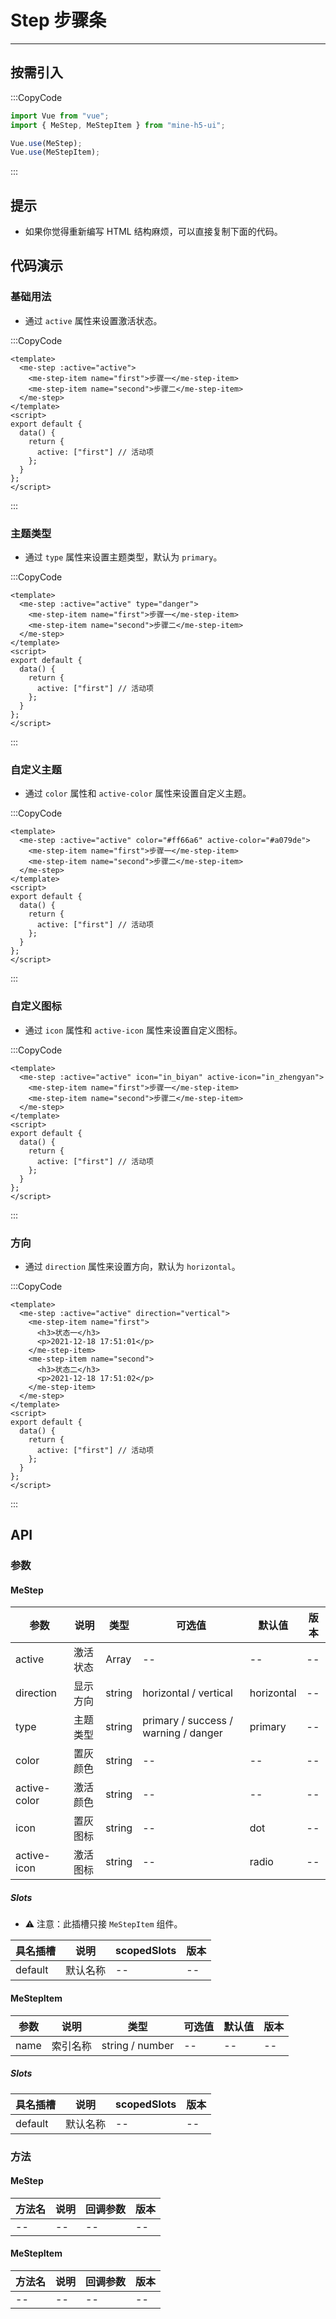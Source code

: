 # Step 步骤条

---

## 按需引入

:::CopyCode

```JavaScript
import Vue from "vue";
import { MeStep, MeStepItem } from "mine-h5-ui";

Vue.use(MeStep);
Vue.use(MeStepItem);
```

:::

## 提示

- 如果你觉得重新编写 HTML 结构麻烦，可以直接复制下面的代码。

## 代码演示

### 基础用法

- 通过 `active` 属性来设置激活状态。

:::CopyCode

```Vue
<template>
  <me-step :active="active">
    <me-step-item name="first">步骤一</me-step-item>
    <me-step-item name="second">步骤二</me-step-item>
  </me-step>
</template>
<script>
export default {
  data() {
    return {
      active: ["first"] // 活动项
    };
  }
};
</script>
```

:::

### 主题类型

- 通过 `type` 属性来设置主题类型，默认为 `primary`。

:::CopyCode

```Vue
<template>
  <me-step :active="active" type="danger">
    <me-step-item name="first">步骤一</me-step-item>
    <me-step-item name="second">步骤二</me-step-item>
  </me-step>
</template>
<script>
export default {
  data() {
    return {
      active: ["first"] // 活动项
    };
  }
};
</script>
```

:::

### 自定义主题

- 通过 `color` 属性和 `active-color` 属性来设置自定义主题。

:::CopyCode

```Vue
<template>
  <me-step :active="active" color="#ff66a6" active-color="#a079de">
    <me-step-item name="first">步骤一</me-step-item>
    <me-step-item name="second">步骤二</me-step-item>
  </me-step>
</template>
<script>
export default {
  data() {
    return {
      active: ["first"] // 活动项
    };
  }
};
</script>
```

:::

### 自定义图标

- 通过 `icon` 属性和 `active-icon` 属性来设置自定义图标。

:::CopyCode

```Vue
<template>
  <me-step :active="active" icon="in_biyan" active-icon="in_zhengyan">
    <me-step-item name="first">步骤一</me-step-item>
    <me-step-item name="second">步骤二</me-step-item>
  </me-step>
</template>
<script>
export default {
  data() {
    return {
      active: ["first"] // 活动项
    };
  }
};
</script>
```

:::

### 方向

- 通过 `direction` 属性来设置方向，默认为 `horizontal`。

:::CopyCode

```Vue
<template>
  <me-step :active="active" direction="vertical">
    <me-step-item name="first">
      <h3>状态一</h3>
      <p>2021-12-18 17:51:01</p>
    </me-step-item>
    <me-step-item name="second">
      <h3>状态二</h3>
      <p>2021-12-18 17:51:02</p>
    </me-step-item>
  </me-step>
</template>
<script>
export default {
  data() {
    return {
      active: ["first"] // 活动项
    };
  }
};
</script>
```

:::

## API

### 参数

#### MeStep

| 参数         | 说明     | 类型   | 可选值                               | 默认值     | 版本 |
| ------------ | -------- | ------ | ------------------------------------ | ---------- | ---- |
| active       | 激活状态 | Array  | --                                   | --         | --   |
| direction    | 显示方向 | string | horizontal / vertical                | horizontal | --   |
| type         | 主题类型 | string | primary / success / warning / danger | primary    | --   |
| color        | 置灰颜色 | string | --                                   | --         | --   |
| active-color | 激活颜色 | string | --                                   | --         | --   |
| icon         | 置灰图标 | string | --                                   | dot        | --   |
| active-icon  | 激活图标 | string | --                                   | radio      | --   |

##### Slots

- ⚠ 注意：此插槽只接 `MeStepItem` 组件。

| 具名插槽 | 说明     | scopedSlots | 版本 |
| -------- | -------- | ----------- | ---- |
| default  | 默认名称 | --          | --   |

#### MeStepItem

| 参数 | 说明     | 类型            | 可选值 | 默认值 | 版本 |
| ---- | -------- | --------------- | ------ | ------ | ---- |
| name | 索引名称 | string / number | --     | --     | --   |

##### Slots

| 具名插槽 | 说明     | scopedSlots | 版本 |
| -------- | -------- | ----------- | ---- |
| default  | 默认名称 | --          | --   |

### 方法

#### MeStep

| 方法名 | 说明 | 回调参数 | 版本 |
| ------ | ---- | -------- | ---- |
| --     | --   | --       | --   |

#### MeStepItem

| 方法名 | 说明 | 回调参数 | 版本 |
| ------ | ---- | -------- | ---- |
| --     | --   | --       | --   |
